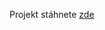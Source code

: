 Projekt stáhnete [zde](https://download-directory.github.io/?url=https%3A%2F%2Fgithub.com%2Fekral%2FFAI%2Ftree%2Fmaster%2FAF%2Fkombinovane%2F04_testy_ef%2Fsrc)